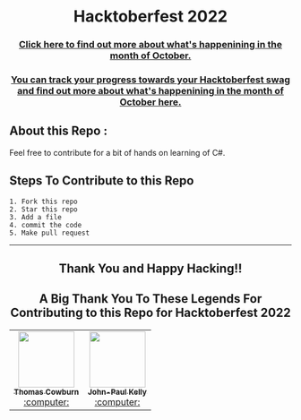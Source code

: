 ﻿<h1 align="center"> Hacktoberfest 2022</h1>

<h3 align="center">
    <a href="https://hacktoberfest.digitalocean.com/">
        Click here to find out more about what's happenining in the month of October.
    </a>
</h3>

<h3 align="center">
    <a href="https://hacktoberfest.com/">
        You can track your progress towards your Hacktoberfest swag and find out more about what's happenining in the month of October here.
    </a>
</h3>

## About this Repo :

Feel free to contribute for a bit of hands on learning of C#.

## Steps To Contribute to this Repo

    1. Fork this repo
    2. Star this repo
    3. Add a file
    4. commit the code
    5. Make pull request

***
<h2 align="center">
    <p>
        Thank You and Happy Hacking!!
    </p>
</h2>

<h2 align="center">A Big Thank You To These Legends For Contributing to this Repo for Hacktoberfest 2022 </h2>

<table>
<tr><td align="center"><a href="https://github.com/thomascowburn"><kbd><img src="https://avatars.githubusercontent.com/u/31416650?v=4size=400" width="100px;" alt=""/></kbd><br /><sub><b>Thomas Cowburn</b></sub></a><br /><a href="https://github.com/jpk3lly/TimesTableQuiz/commits?author=thomascowburn" title="Code"> :computer: </a> </td>
<td align="center"><a href="https://github.com/jpk3lly"><kbd><img src="https://avatars.githubusercontent.com/u/39955081?v=4size=400" width="100px;" alt=""/></kbd><br /><sub><b>John-Paul Kelly</b></sub></a><br /><a href="https://github.com/jpk3lly/TimesTableQuiz/commits?author=jpk3lly" title="Code"> :computer: </a> 
</tr></table>